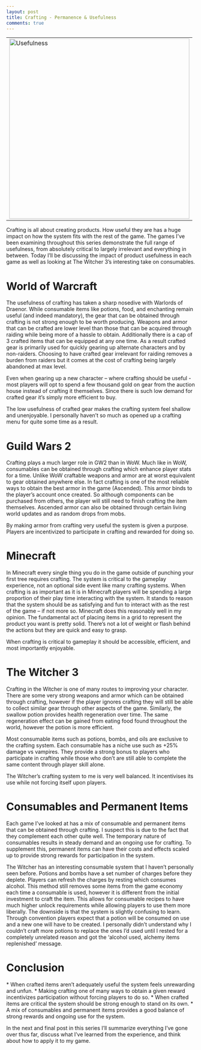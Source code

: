 ```yaml
---
layout: post
title: Crafting - Permanence & Usefulness
comments: true
---
```

<table style="margin-left:auto; margin-right:auto;">
  <tr>
    <td>
      <img src="{{ site.baseurl }}/images/Usefulness.png" alt="Usefulness" style="width: 480px;"/>
    </td>
  </tr>
</table>

Crafting is all about creating products. How useful they are has a huge impact on how the system fits with the rest of the game. The games I’ve been examining throughout this series demonstrate the full range of usefulness, from absolutely critical to largely irrelevant and everything in between. Today I’ll be discussing the impact of product usefulness in each game as well as looking at The Witcher 3’s interesting take on consumables.
<span class="more"></span>

<h1>World of Warcraft</h1>
The usefulness of crafting has taken a sharp nosedive with Warlords of Draenor. While consumable items like potions, food, and enchanting remain useful (and indeed mandatory), the gear that can be obtained through crafting is not strong enough to be worth producing. Weapons and armor that can be crafted are lower level than those that can be acquired through raiding while being more of a hassle to obtain. Additionally there is a cap of 3 crafted items that can be equipped at any one time. As a result crafted gear is primarily used for quickly gearing up alternate characters and by non-raiders. Choosing to have crafted gear irrelevant for raiding removes a burden from raiders but it comes at the cost of crafting being largely abandoned at max level. 

Even when gearing up a new character – where crafting should be useful - most players will opt to spend a few thousand gold on gear from the auction house instead of crafting it themselves. Since there is such low demand for crafted gear it’s simply more efficient to buy.

The low usefulness of crafted gear makes the crafting system feel shallow and unenjoyable. I personally haven’t so much as opened up a crafting menu for quite some time as a result.

<h1>Guild Wars 2</h1>
Crafting plays a much larger role in GW2 than in WoW. Much like in WoW, consumables can be obtained through crafting which enhance player stats for a time. Unlike WoW craftable weapons and armor are at worst equivalent to gear obtained anywhere else. In fact crafting is one of the most reliable ways to obtain the best armor in the game (Ascended). This armor binds to the player’s account once created. So although components can be purchased from others, the player will still need to finish crafting the item themselves. Ascended armor can also be obtained through certain living world updates and as random drops from mobs. 

By making armor from crafting very useful the system is given a purpose. Players are incentivized to participate in crafting and rewarded for doing so. 

<h1>Minecraft</h1>
In Minecraft every single thing you do in the game outside of punching your first tree requires crafting. The system is critical to the gameplay experience, not an optional side event like many crafting systems. When crafting is as important as it is in Minecraft players will be spending a large proportion of their play time interacting with the system. It stands to reason that the system should be as satisfying and fun to interact with as the rest of the game – if not more so. Minecraft does this reasonably well in my opinion. The fundamental act of placing items in a grid to represent the product you want is pretty solid. There’s not a lot of weight or flash behind the actions but they are quick and easy to grasp.

When crafting is critical to gameplay it should be accessible, efficient, and most importantly enjoyable.

<h1>The Witcher 3</h1>
Crafting in the Witcher is one of many routes to improving your character. There are some very strong weapons and armor which can be obtained through crafting, however if the player ignores crafting they will still be able to collect similar gear through other aspects of the game. Similarly, the swallow potion provides health regeneration over time. The same regeneration effect can be gained from eating food found throughout the world, however the potion is more efficient.

Most consumable items such as potions, bombs, and oils are exclusive to the crafting system. Each consumable has a niche use such as +25% damage vs vampires. They provide a strong bonus to players who participate in crafting while those who don’t are still able to complete the same content through player skill alone.

The Witcher’s crafting system to me is very well balanced. It incentivises its use while not forcing itself upon players.

<h1>Consumables and Permanent Items</h1>
Each game I’ve looked at has a mix of consumable and permanent items that can be obtained through crafting. I suspect this is due to the fact that they complement each other quite well. The temporary nature of consumables results in steady demand and an ongoing use for crafting. To supplement this, permanent items can have their costs and effects scaled up to provide strong rewards for participation in the system.

The Witcher has an interesting consumable system that I haven’t personally seen before. Potions and bombs have a set number of charges before they deplete. Players can refresh the charges by resting which consumes alcohol. This method still removes some items from the game economy each time a consumable is used, however it is different from the initial investment to craft the item. This allows for consumable recipes to have much higher unlock requirements while allowing players to use them more liberally. The downside is that the system is slightly confusing to learn. Through convention players expect that a potion will be consumed on use and a new one will have to be created. I personally didn’t understand why I couldn’t craft more potions to replace the ones I’d used until I rested for a completely unrelated reason and got the ‘alcohol used, alchemy items replenished’ message.

<h1>Conclusion</h1>
* When crafted items aren’t adequately useful the system feels unrewarding and unfun.
* Making crafting one of many ways to obtain a given reward incentivizes participation without forcing players to do so.
* When crafted items are critical the system should be strong enough to stand on its own.
* A mix of consumables and permanent items provides a good balance of strong rewards and ongoing use for the system.

In the next and final post in this series I’ll summarize everything I’ve gone over thus far, discuss what I’ve learned from the experience, and think about how to apply it to my game.
